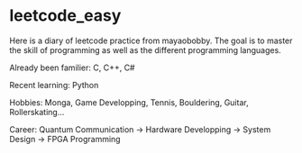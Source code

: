 # leetcode_easy

Here is a diary of leetcode practice from mayaobobby. The goal is to master the skill of programming as well as the different programming languages. 

Already been familier:
C, C++, C#

Recent learning:
Python

Hobbies:
Monga, Game Developping, Tennis, Bouldering, Guitar, Rollerskating...

Career:
Quantum Communication -> Hardware Developping -> System Design -> FPGA Programming
